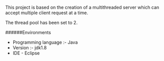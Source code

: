 This project is based on the creation of a multithreaded server
which can accept multiple client request at a time.

The thread pool has been set to 2.

######Environments

* Programming language :- Java
* Version :- jdk1.8
* IDE - Eclipse


